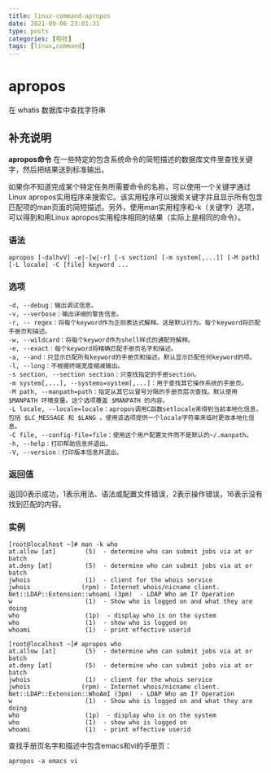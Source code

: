 ```yaml
---
title: linux-command-apropos
date: 2021-09-06 23:01:31
type: posts
categories: [程技]
tags: [linux,command]
---
```


apropos
===

在 whatis 数据库中查找字符串

## 补充说明

**apropos命令** 在一些特定的包含系统命令的简短描述的数据库文件里查找关键字，然后把结果送到标准输出。

如果你不知道完成某个特定任务所需要命令的名称，可以使用一个关键字通过Linux apropos实用程序来搜索它。该实用程序可以搜索关键字并且显示所有包含匹配项的man页面的简短描述。另外，使用man实用程序和-k（关键字）选项，可以得到和用Linux apropos实用程序相同的结果（实际上是相同的命令）。

###  语法

```shell
apropos [-dalhvV] -e|-[w|-r] [-s section] [-m system[,...]] [-M path] [-L locale] -C [file] keyword ...
```

###  选项

```shell
-d, --debug：输出调试信息。
-v, --verbose：输出详细的警告信息。
-r, -- regex：将每个keyword作为正则表达式解释。这是默认行为。每个keyword将匹配手册页和描述。
-w, --wildcard：将每个keyword作为shell样式的通配符解释。
-e, --exact：每个keyword将精确匹配手册页名字和描述。
-a, --and：只显示匹配所有keyword的手册页和描述。默认显示匹配任何keyword的项。
-l, --long：不根据终端宽度缩减输出。
-s section, --section section：只查找指定的手册section。
-m system[,...], --systems=system[,...]：用于查找其它操作系统的手册页。
-M path, --manpath=path：指定从其它以冒号分隔的手册页层次查找。默认使用 $MANPATH 环境变量。这个选项覆盖 $MANPATH 的内容。
-L locale, --locale=locale：apropos调用C函数setlocale来得到当前本地化信息，包括 $LC_MESSAGE 和 $LANG 。使用该选项提供一个locale字符串来临时更改本地化信息。
-C file, --config-file=file：使用这个用户配置文件而不是默认的~/.manpath。
-h, --help：打印帮助信息并退出。
-V, --version：打印版本信息并退出。
```

###  返回值

返回0表示成功，1表示用法、语法或配置文件错误，2表示操作错误，16表示没有找到匹配的内容。

###  实例

```shell
[root@localhost ~]# man -k who
at.allow [at]        (5)  - determine who can submit jobs via at or batch
at.deny [at]         (5)  - determine who can submit jobs via at or batch
jwhois               (1)  - client for the whois service
jwhois              (rpm) - Internet whois/nicname client.
Net::LDAP::Extension::whoami (3pm)  - LDAP Who am I? Operation
w                    (1)  - Show who is logged on and what they are doing
who                  (1p)  - display who is on the system
who                  (1)  - show who is logged on
whoami               (1)  - print effective userid

[root@localhost ~]# apropos who
at.allow [at]        (5)  - determine who can submit jobs via at or batch
at.deny [at]         (5)  - determine who can submit jobs via at or batch
jwhois               (1)  - client for the whois service
jwhois              (rpm) - Internet whois/nicname client.
Net::LDAP::Extension::WhoAmI (3pm)  - LDAP Who am I? Operation
w                    (1)  - Show who is logged on and what they are doing
who                  (1p)  - display who is on the system
who                  (1)  - show who is logged on
whoami               (1)  - print effective userid
```

查找手册页名字和描述中包含emacs和vi的手册页：

```shell
apropos -a emacs vi
```
